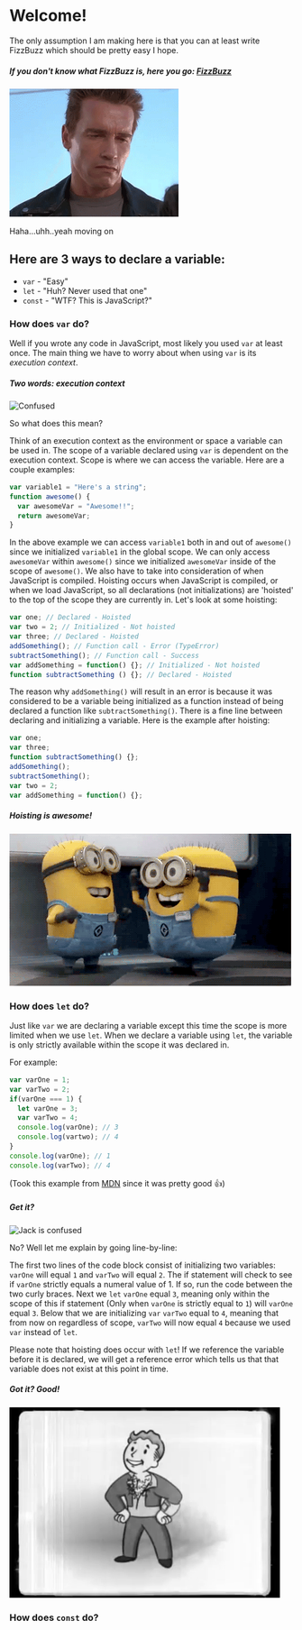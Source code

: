 # Welcome!
The only assumption I am making here is that you can at least write FizzBuzz which should be pretty easy I hope.

##### If you don't know what FizzBuzz is, here you go: [FizzBuzz](http://lmgtfy.com/?q=fizzbuzz)

![Awkward Smile](images/awkwardSmile.gif)

Haha...uhh..yeah moving on

## Here are 3 ways to declare a variable:
- `var` - "Easy"
- `let` - "Huh? Never used that one"
- `const` - "WTF? This is JavaScript?"

### How does `var` do?
Well if you wrote any code in JavaScript, most likely you used `var` at least once. The main thing we have to worry about when using `var` is its *execution context*.

##### Two words: *execution context*
![Confused](images/confused.gif)

So what does this mean?

Think of an execution context as the environment or space a variable can be used in. The scope of a variable declared using `var` is dependent on the execution context. Scope is where we can access the variable. Here are a couple examples:

```JavaScript
var variable1 = "Here's a string";
function awesome() {
  var awesomeVar = "Awesome!!";
  return awesomeVar;
}
```

In the above example we can access `variable1` both in and out of `awesome()` since we initialized `variable1` in the global scope. We can only access `awesomeVar` within `awesome()` since we initialized `awesomeVar` inside of the scope of `awesome()`. We also have to take into consideration of when JavaScript is compiled. Hoisting occurs when JavaScript is compiled, or when we load JavaScript, so all declarations (not initializations) are 'hoisted' to the top of the scope they are currently in. Let's look at some hoisting:

```JavaScript
var one; // Declared - Hoisted
var two = 2; // Initialized - Not hoisted
var three; // Declared - Hoisted
addSomething(); // Function call - Error (TypeError)
subtractSomething(); // Function call - Success
var addSomething = function() {}; // Initialized - Not hoisted
function subtractSomething () {}; // Declared - Hoisted
```

The reason why `addSomething()` will result in an error is because it was considered to be a variable being initialized as a function instead of being declared a function like `subtractSomething()`. There is a fine line between declaring and initializing a variable. Here is the example after hoisting:

```JavaScript
var one;
var three;
function subtractSomething() {};
addSomething();
subtractSomething();
var two = 2;
var addSomething = function() {};
```
##### Hoisting is awesome!
![Awesome right?](images/awesome.gif)

### How does `let` do?
Just like `var` we are declaring a variable except this time the scope is more limited when we use `let`. When we declare a variable using `let`, the variable is only strictly available within the scope it was declared in.

For example:

```JavaScript
var varOne = 1;
var varTwo = 2;
if(varOne === 1) {
  let varOne = 3;
  var varTwo = 4;
  console.log(varOne); // 3
  console.log(vartwo); // 4
}
console.log(varOne); // 1
console.log(varTwo); // 4
```

(Took this example from [MDN](https://developer.mozilla.org/en-US/docs/Web/JavaScript/Reference/Statements/let) since it was pretty good :+1:)

##### Get it?
![Jack is confused](images/jackConfused.gif)

No? Well let me explain by going line-by-line:

The first two lines of the code block consist of initializing two variables: `varOne` will equal `1` and `varTwo` will equal `2`. The if statement will check to see if `varOne` strictly equals a numeral value of 1. If so, run the code between the two curly braces. Next we `let` `varOne` equal `3`, meaning only within the scope of this if statement (Only when `varOne` is strictly equal to `1`) will `varOne` equal `3`. Below that we are initializing `var` `varTwo` equal to `4`, meaning that from now on regardless of scope, `varTwo` will now equal `4` because we used `var` instead of `let`.

Please note that hoisting does occur with `let`! If we reference the variable before it is declared, we will get a reference error which tells us that that variable does not exist at this point in time.

##### Got it? Good!
![thumbs up](images/thumbsUp.gif)

### How does `const` do?
